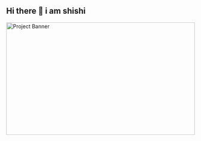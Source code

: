 ## Hi there 👋 i am shishi

<!--
**shishir-yh/shishir-yh** is a ✨ _special_ ✨ repository because its `README.md` (this file) appears on your GitHub profile.

Here are some ideas to get you started:


- 🔭 I’m currently working on ...
- 🌱 I’m currently learning ...
- 👯 I’m looking to collaborate on ...
- 🤔 I’m looking for help with ...
- 💬 Ask me about ...
- 📫 How to reach me: ...
- 😄 Pronouns: ...
- ⚡ Fun fact: ...
-->
<img src="https://i.ibb.co.com/MDnDTMWd/Navy-Blue-Geometric-Technology-Linked-In-Banner.jpg" alt="Project Banner" style="width: 100%; height: 300px;" />

